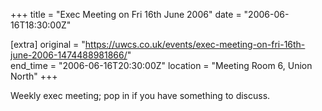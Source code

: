 +++
title = "Exec Meeting on Fri 16th June 2006"
date = "2006-06-16T18:30:00Z"

[extra]
original = "https://uwcs.co.uk/events/exec-meeting-on-fri-16th-june-2006-1474488981866/"    
end_time = "2006-06-16T20:30:00Z"
location = "Meeting Room 6, Union North"
+++

Weekly exec meeting; pop in if you have something to discuss.

